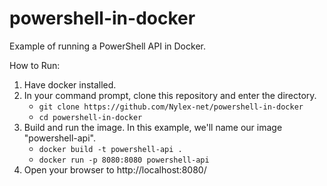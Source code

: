 # powershell-in-docker
Example of running a PowerShell API in Docker.

How to Run:
1. Have docker installed.
2. In your command prompt, clone this repository and enter the directory.
    * `git clone https://github.com/Nylex-net/powershell-in-docker`
    * `cd powershell-in-docker`
3. Build and run the image.  In this example, we'll name our image "powershell-api".
    * `docker build -t powershell-api .`
    * `docker run -p 8080:8080 powershell-api`
4. Open your browser to http://localhost:8080/
